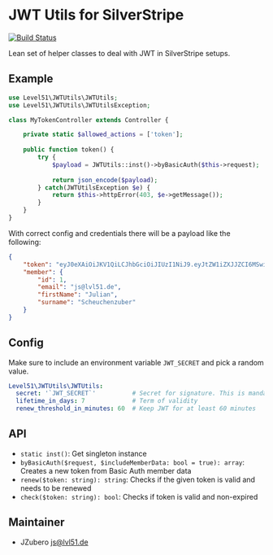 # JWT Utils for SilverStripe
[![Build Status](https://travis-ci.org/Level51/silverstripe-jwt-utils.svg?branch=master)](https://travis-ci.org/Level51/silverstripe-jwt-utils)

Lean set of helper classes to deal with JWT in SilverStripe setups. 

## Example

```php
use Level51\JWTUtils\JWTUtils;
use Level51\JWTUtils\JWTUtilsException;

class MyTokenController extends Controller {

    private static $allowed_actions = ['token'];
    
    public function token() {
        try {
            $payload = JWTUtils::inst()->byBasicAuth($this->request);
            
            return json_encode($payload);
        } catch(JWTUtilsException $e) {
            return $this->httpError(403, $e->getMessage());
        }
    }
}
```

With correct config and credentials there will be a payload like the following:

```json
{
	"token": "eyJ0eXAiOiJKV1QiLCJhbGciOiJIUzI1NiJ9.eyJtZW1iZXJJZCI6MSwiaXNzIjoiaHR0cDpcL1wvc2lsdmVyZ3JvdW5kLm1lXC8iLCJleHAiOjE1MTgyNzMwMjIsImlhdCI6MTUxNzY2ODIyMiwicmF0IjoxNTE3NjY4MjIyLCJqdGkiOiI0ZjIyMjViNS0wMzE5LTQ3YTMtYWNjMy1jOWJlNDk4MDc1NTIifQ.vQLLzmB7rWkwQDomAuC6Bfm-J0ITsIfFq4wL8UMAAJs",
	"member": {
		"id": 1,
		"email": "js@lvl51.de",
		"firstName": "Julian",
		"surname": "Scheuchenzuber"
	}
}
```

## Config

Make sure to include an environment variable `JWT_SECRET` and pick a random value.

```yaml
Level51\JWTUtils\JWTUtils:
  secret: '`JWT_SECRET`'          # Secret for signature. This is mandatory and there is no default value
  lifetime_in_days: 7             # Term of validity
  renew_threshold_in_minutes: 60  # Keep JWT for at least 60 minutes
```

## API

- `static inst()`: Get singleton instance
- `byBasicAuth($request, $includeMemberData: bool = true): array`: Creates a new token from Basic Auth member data
- `renew($token: string): string`: Checks if the given token is valid and needs to be renewed
- `check($token: string): bool`: Checks if token is valid and non-expired 

## Maintainer
- JZubero <js@lvl51.de>
